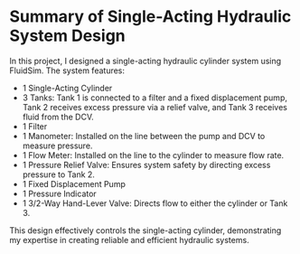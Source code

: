 # Summary of Single-Acting Hydraulic System Design

In this project, I designed a single-acting hydraulic cylinder system using FluidSim. The system features:

- 1 Single-Acting Cylinder
- 3 Tanks: Tank 1 is connected to a filter and a fixed displacement pump, Tank 2 receives excess pressure via a relief valve, and Tank 3 receives fluid from the DCV.
- 1 Filter
- 1 Manometer: Installed on the line between the pump and DCV to measure pressure.
- 1 Flow Meter: Installed on the line to the cylinder to measure flow rate.
- 1 Pressure Relief Valve: Ensures system safety by directing excess pressure to Tank 2.
- 1 Fixed Displacement Pump
- 1 Pressure Indicator
- 1 3/2-Way Hand-Lever Valve: Directs flow to either the cylinder or Tank 3.

This design effectively controls the single-acting cylinder, demonstrating my expertise in creating reliable and efficient hydraulic systems.